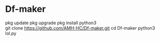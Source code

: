 # Df-maker

pkg update 
pkg upgrade 
pkg install python3   
git clone https://github.com/AMH-HC/Df-maker.git 
cd Df-maker 
python3 lol.py
